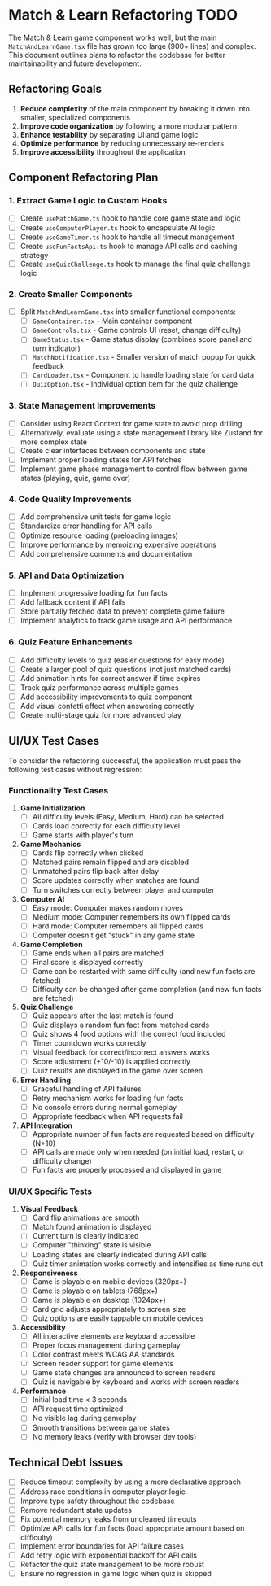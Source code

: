 # Match & Learn Refactoring TODO

The Match & Learn game component works well, but the main `MatchAndLearnGame.tsx` file has grown too large (900+ lines) and complex. This document outlines plans to refactor the codebase for better maintainability and future development.

## Refactoring Goals

1. **Reduce complexity** of the main component by breaking it down into smaller, specialized components
2. **Improve code organization** by following a more modular pattern
3. **Enhance testability** by separating UI and game logic
4. **Optimize performance** by reducing unnecessary re-renders
5. **Improve accessibility** throughout the application

## Component Refactoring Plan

### 1. Extract Game Logic to Custom Hooks

- [ ] Create `useMatchGame.ts` hook to handle core game state and logic
- [ ] Create `useComputerPlayer.ts` hook to encapsulate AI logic
- [ ] Create `useGameTimer.ts` hook to handle all timeout management
- [ ] Create `useFunFactsApi.ts` hook to manage API calls and caching strategy
- [ ] Create `useQuizChallenge.ts` hook to manage the final quiz challenge logic

### 2. Create Smaller Components

- [ ] Split `MatchAndLearnGame.tsx` into smaller functional components:
  - [ ] `GameContainer.tsx` - Main container component
  - [ ] `GameControls.tsx` - Game controls UI (reset, change difficulty)
  - [ ] `GameStatus.tsx` - Game status display (combines score panel and turn indicator)
  - [ ] `MatchNotification.tsx` - Smaller version of match popup for quick feedback
  - [ ] `CardLoader.tsx` - Component to handle loading state for card data
  - [ ] `QuizOption.tsx` - Individual option item for the quiz challenge

### 3. State Management Improvements

- [ ] Consider using React Context for game state to avoid prop drilling
- [ ] Alternatively, evaluate using a state management library like Zustand for more complex state
- [ ] Create clear interfaces between components and state
- [ ] Implement proper loading states for API fetches
- [ ] Implement game phase management to control flow between game states (playing, quiz, game over)

### 4. Code Quality Improvements

- [ ] Add comprehensive unit tests for game logic
- [ ] Standardize error handling for API calls
- [ ] Optimize resource loading (preloading images)
- [ ] Improve performance by memoizing expensive operations
- [ ] Add comprehensive comments and documentation

### 5. API and Data Optimization

- [ ] Implement progressive loading for fun facts
- [ ] Add fallback content if API fails
- [ ] Store partially fetched data to prevent complete game failure
- [ ] Implement analytics to track game usage and API performance

### 6. Quiz Feature Enhancements

- [ ] Add difficulty levels to quiz (easier questions for easy mode)
- [ ] Create a larger pool of quiz questions (not just matched cards)
- [ ] Add animation hints for correct answer if time expires
- [ ] Track quiz performance across multiple games
- [ ] Add accessibility improvements to quiz component
- [ ] Add visual confetti effect when answering correctly
- [ ] Create multi-stage quiz for more advanced play

## UI/UX Test Cases

To consider the refactoring successful, the application must pass the following test cases without regression:

### Functionality Test Cases

1. **Game Initialization**
   - [ ] All difficulty levels (Easy, Medium, Hard) can be selected
   - [ ] Cards load correctly for each difficulty level
   - [ ] Game starts with player's turn

2. **Game Mechanics**
   - [ ] Cards flip correctly when clicked
   - [ ] Matched pairs remain flipped and are disabled
   - [ ] Unmatched pairs flip back after delay
   - [ ] Score updates correctly when matches are found
   - [ ] Turn switches correctly between player and computer

3. **Computer AI**
   - [ ] Easy mode: Computer makes random moves
   - [ ] Medium mode: Computer remembers its own flipped cards
   - [ ] Hard mode: Computer remembers all flipped cards
   - [ ] Computer doesn't get "stuck" in any game state

4. **Game Completion**
   - [ ] Game ends when all pairs are matched
   - [ ] Final score is displayed correctly
   - [ ] Game can be restarted with same difficulty (and new fun facts are fetched)
   - [ ] Difficulty can be changed after game completion (and new fun facts are fetched)

5. **Quiz Challenge**
   - [ ] Quiz appears after the last match is found
   - [ ] Quiz displays a random fun fact from matched cards
   - [ ] Quiz shows 4 food options with the correct food included
   - [ ] Timer countdown works correctly
   - [ ] Visual feedback for correct/incorrect answers works
   - [ ] Score adjustment (+10/-10) is applied correctly
   - [ ] Quiz results are displayed in the game over screen

6. **Error Handling**
   - [ ] Graceful handling of API failures
   - [ ] Retry mechanism works for loading fun facts
   - [ ] No console errors during normal gameplay
   - [ ] Appropriate feedback when API requests fail

7. **API Integration**
   - [ ] Appropriate number of fun facts are requested based on difficulty (N+10)
   - [ ] API calls are made only when needed (on initial load, restart, or difficulty change)
   - [ ] Fun facts are properly processed and displayed in game

### UI/UX Specific Tests

1. **Visual Feedback**
   - [ ] Card flip animations are smooth
   - [ ] Match found animation is displayed
   - [ ] Current turn is clearly indicated
   - [ ] Computer "thinking" state is visible
   - [ ] Loading states are clearly indicated during API calls
   - [ ] Quiz timer animation works correctly and intensifies as time runs out

2. **Responsiveness**
   - [ ] Game is playable on mobile devices (320px+)
   - [ ] Game is playable on tablets (768px+)
   - [ ] Game is playable on desktop (1024px+)
   - [ ] Card grid adjusts appropriately to screen size
   - [ ] Quiz options are easily tappable on mobile devices

3. **Accessibility**
   - [ ] All interactive elements are keyboard accessible
   - [ ] Proper focus management during gameplay
   - [ ] Color contrast meets WCAG AA standards
   - [ ] Screen reader support for game elements
   - [ ] Game state changes are announced to screen readers
   - [ ] Quiz is navigable by keyboard and works with screen readers

4. **Performance**
   - [ ] Initial load time < 3 seconds
   - [ ] API request time optimized
   - [ ] No visible lag during gameplay
   - [ ] Smooth transitions between game states
   - [ ] No memory leaks (verify with browser dev tools)

## Technical Debt Issues

- [ ] Reduce timeout complexity by using a more declarative approach
- [ ] Address race conditions in computer player logic
- [ ] Improve type safety throughout the codebase
- [ ] Remove redundant state updates
- [ ] Fix potential memory leaks from uncleaned timeouts
- [ ] Optimize API calls for fun facts (load appropriate amount based on difficulty)
- [ ] Implement error boundaries for API failure cases
- [ ] Add retry logic with exponential backoff for API calls
- [ ] Refactor the quiz state management to be more robust
- [ ] Ensure no regression in game logic when quiz is skipped 